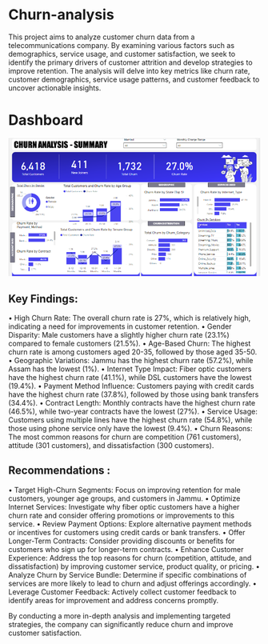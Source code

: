 # Churn-analysis

This project aims to analyze customer churn data from a telecommunications company. By examining various factors such as demographics, service usage, and customer satisfaction, we seek to identify the primary drivers of customer attrition and develop strategies to improve retention.
The analysis will delve into key metrics like churn rate, customer demographics, service usage patterns, and customer feedback to uncover actionable insights.

# Dashboard

![Dashboard Overview](https://github.com/lavenya200399/Churn-analysis/blob/main/churn%20dashboard.png)

## Key Findings:

•  High Churn Rate: The overall churn rate is 27%, which is relatively high, indicating a need for improvements in customer retention. 
•  Gender Disparity: Male customers have a slightly higher churn rate (23.1%) compared to female customers (21.5%). 
•  Age-Based Churn: The highest churn rate is among customers aged 20-35, followed by those aged 35-50. 
•  Geographic Variations: Jammu has the highest churn rate (57.2%), while Assam has the lowest (1%). 
•  Internet Type Impact: Fiber optic customers have the highest churn rate (41.1%), while DSL customers have the lowest (19.4%). 
•  Payment Method Influence: Customers paying with credit cards have the highest churn rate (37.8%), followed by those using bank transfers (34.4%). 
•  Contract Length: Monthly contracts have the highest churn rate (46.5%), while two-year contracts have the lowest (27%). 
•  Service Usage: Customers using multiple lines have the highest churn rate (54.8%), while those using phone service only have the lowest (9.4%). 
•  Churn Reasons: The most common reasons for churn are competition (761 customers), attitude (301 customers), and dissatisfaction (300 customers).

## Recommendations :

•	Target High-Churn Segments: Focus on improving retention for male customers, younger age groups, and customers in Jammu.
•	Optimize Internet Services: Investigate why fiber optic customers have a higher churn rate and consider offering promotions or improvements to this service.
•	Review Payment Options: Explore alternative payment methods or incentives for customers using credit cards or bank transfers.
•	Offer Longer-Term Contracts: Consider providing discounts or benefits for customers who sign up for longer-term contracts.
•	Enhance Customer Experience: Address the top reasons for churn (competition, attitude, and dissatisfaction) by improving customer service, product quality, or pricing.
•	Analyze Churn by Service Bundle: Determine if specific combinations of services are more likely to lead to churn and adjust offerings accordingly.
•	Leverage Customer Feedback: Actively collect customer feedback to identify areas for improvement and address concerns promptly.

By conducting a more in-depth analysis and implementing targeted strategies, the company can significantly reduce churn and improve customer satisfaction.



